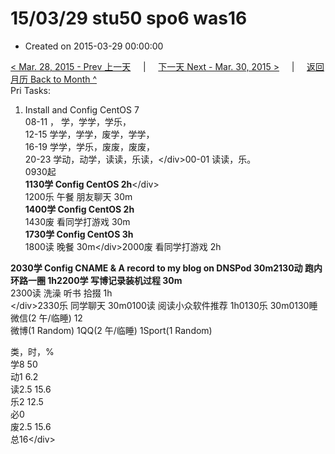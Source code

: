 # 15/03/29 stu50 spo6 was16

* Created on 2015-03-29 00:00:00

[&lt; Mar. 28, 2015 - Prev 上一天](d28.md)     \|     [下一天 Next - Mar. 30, 2015 &gt;](d30.md)     \|     [返回月历 Back to Month ^](index.md)   
Pri Tasks:  
1. Install and Config CentOS 7  
08-11 ， 学，学学，学乐，  
12-15 学学，学学，废学，学学，  
16-19 学学，学乐，废废，废废，  
20-23 学动，动学，读读，乐读，&lt;/div&gt;00-01 读读，乐。  
0930起  
**1130学 Config CentOS 2h**&lt;/div&gt;  
1200乐 午餐 朋友聊天 30m  
**1400学 Config CentOS 2h**  
1430废 看同学打游戏 30m  
**1730学 Config CentOS 3h**  
1800读 晚餐 30m&lt;/div&gt;2000废 看同学打游戏 2h  
  
**2030学 Config CNAME & A record to my blog on DNSPod 30m2130动 跑内环路一圈 1h2200学 写博记录装机过程 30m**  
2300读 洗澡 听书 拾掇 1h  
&lt;/div&gt;2330乐 同学聊天 30m0100读 阅读小众软件推荐 1h0130乐 30m0130睡  
微信\(2 午/临睡\) 12  
微博\(1 Random\) 1QQ\(2 午/临睡\) 1Sport\(1 Random\)  
  
类，时，%  
学8 50  
动1 6.2  
读2.5 15.6  
乐2 12.5  
必0  
废2.5 15.6  
总16&lt;/div&gt;

